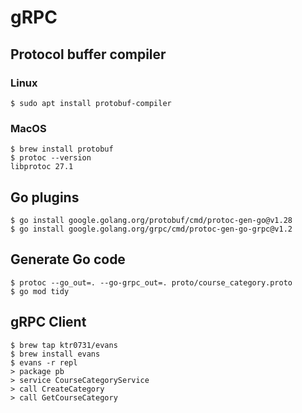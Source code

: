 # gRPC

## Protocol buffer compiler
### Linux
```shell
$ sudo apt install protobuf-compiler
```
### MacOS
```shell
$ brew install protobuf
$ protoc --version
libprotoc 27.1
```

## Go plugins
```shell
$ go install google.golang.org/protobuf/cmd/protoc-gen-go@v1.28
$ go install google.golang.org/grpc/cmd/protoc-gen-go-grpc@v1.2
```

## Generate Go code
```shell
$ protoc --go_out=. --go-grpc_out=. proto/course_category.proto
$ go mod tidy
```

## gRPC Client
```shell
$ brew tap ktr0731/evans
$ brew install evans
$ evans -r repl
> package pb
> service CourseCategoryService
> call CreateCategory
> call GetCourseCategory
```
